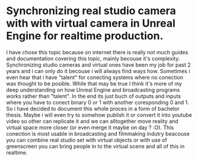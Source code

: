 # Synchronizing real studio camera with with virtual camera in Unreal Engine for realtime production. 
I have chose this topic because on internet there is really not much guides and documentation covering this topic, mainly becouse it's complexity.
Synchronizing studio cameras and virtual ones have been my job for past 2 years and i can only do it becouse i will always find ways how. 
Sometimes i even hear that i have "talent" for conecting systems where no conection was thought to be posible. 
While that may be true I think it's more of my deep understanding on how Unreal Engine and broadcasting programs works rather than "talent". 
In the end its just buch of outputs and inputs where you have to conect binary 0 or 1 with another coresponding 0 and 1.
So i have decided to document this whole proces in a form of bachelor thesis. Maybe i will even try to somehow publish it or convert it into youtube video so other can replicate it and we can alltogether move reality and virtual space more closer (or even merge it maybe on day ? :O).
This conection is most usable in broadcasting and filmmaking indutry beacouse you can combine real studio set with virtual objects or with use of greenscreen you can bring people in to the virtual scene and all of this in realtime.
